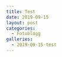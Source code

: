 ```yaml
---
title: Test
date: 2019-09-15
layout: post
categories:
  - Fotoblogg
galleries:
  - 2019-09-15-test
---
```

